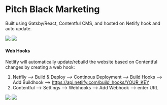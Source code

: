 # Pitch Black Marketing

Built using Gatsby/React, Contentful CMS, and hosted on Netlify hook and auto update. 

![](https://meta.filipstepien.com/pitchblack.stack.png)
![](https://meta.filipstepien.com/pitchblack.flow.arrow.png)

#### Web Hooks

Netlify will automatically update/rebuild the website based on Contentful changes by creating a web hook: 

1. Netfliy --> Build & Deploy --> Continous Deployment --> Build Hooks --> Add Buildhook --> https://api.netlify.com/build_hooks/YOUR_KEY
2. Contentful --> Settings --> Webhooks --> Add Webhook --> enter URL

![](https://meta.filipstepien.com/pitchblack.netlify.webhook.png)
![](https://meta.filipstepien.com/pitchblack.contentful.webhook.png)